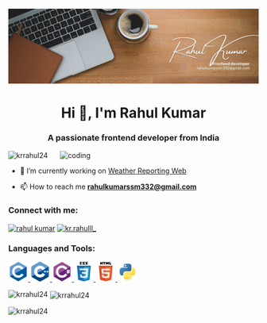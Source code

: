 ![logo](https://github.com/krrahul24/krrahul24/blob/main/Brown%20Wood%20Minimalist%20Profile%20LinkedIn%20Banner.jpg)
<h1 align="center">Hi 👋, I'm Rahul Kumar</h1>
<h3 align="center">A passionate frontend developer from India</h3>

<img align="right" alt="coding" width="400" src="https://cdn.dribbble.com/users/1708816/screenshots/15637256/media/f9826f0af8a49462f048262a8502035b.gif">

<p align="left"> <img src="https://komarev.com/ghpvc/?username=krrahul24&label=Profile%20views&color=0e75b6&style=flat" alt="krrahul24" /> </p>

- 🔭 I’m currently working on [Weather Reporting Web](https://krrahul24.github.io/Weather-Report/)

- 📫 How to reach me **rahulkumarssm332@gmail.com**

<h3 align="left">Connect with me:</h3>
<p align="left">
<a href="https://www.linkedin.com/in/rahul-kumar-060593292/"><img align="center" src="https://raw.githubusercontent.com/rahuldkjain/github-profile-readme-generator/master/src/images/icons/Social/linked-in-alt.svg" alt="rahul kumar" height="30" width="40" /></a>
<a href="https://www.instagram.com/kr.rahulll_?utm_source=qr&igsh=Mjlrbzk0N3E5dTM5"><img align="center" src="https://raw.githubusercontent.com/rahuldkjain/github-profile-readme-generator/master/src/images/icons/Social/instagram.svg" alt="kr.rahulll_" height="30" width="40" /></a>
</p>

<h3 align="left">Languages and Tools:</h3>
<p align="left"> <a href="https://www.cprogramming.com/" target="_blank" rel="noreferrer"> <img src="https://raw.githubusercontent.com/devicons/devicon/master/icons/c/c-original.svg" alt="c" width="40" height="40"/> </a> <a href="https://www.w3schools.com/cpp/" target="_blank" rel="noreferrer"> <img src="https://raw.githubusercontent.com/devicons/devicon/master/icons/cplusplus/cplusplus-original.svg" alt="cplusplus" width="40" height="40"/> </a> <a href="https://www.w3schools.com/cs/" target="_blank" rel="noreferrer"> <img src="https://raw.githubusercontent.com/devicons/devicon/master/icons/csharp/csharp-original.svg" alt="csharp" width="40" height="40"/> </a> <a href="https://www.w3schools.com/css/" target="_blank" rel="noreferrer"> <img src="https://raw.githubusercontent.com/devicons/devicon/master/icons/css3/css3-original-wordmark.svg" alt="css3" width="40" height="40"/> </a> <a href="https://www.w3.org/html/" target="_blank" rel="noreferrer"> <img src="https://raw.githubusercontent.com/devicons/devicon/master/icons/html5/html5-original-wordmark.svg" alt="html5" width="40" height="40"/> </a> <a href="https://www.python.org" target="_blank" rel="noreferrer"> <img src="https://raw.githubusercontent.com/devicons/devicon/master/icons/python/python-original.svg" alt="python" width="40" height="40"/> </a> </p>

<p><img align="left" src="https://github-readme-stats.vercel.app/api/top-langs?username=krrahul24&show_icons=true&locale=en&layout=compact" alt="krrahul24" /></p>

<p>&nbsp;<img align="center" src="https://github-readme-stats.vercel.app/api?username=krrahul24&show_icons=true&locale=en" alt="krrahul24" /></p>

<p><img align="center" src="https://github-readme-streak-stats.herokuapp.com/?user=krrahul24&" alt="krrahul24" /></p>
